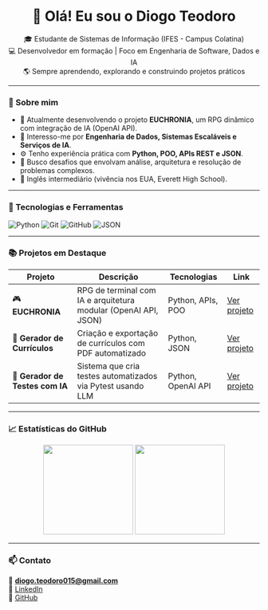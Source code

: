 <h1 align="center">👋 Olá! Eu sou o Diogo Teodoro</h1>

<p align="center">
  🎓 Estudante de Sistemas de Informação (IFES - Campus Colatina) <br>
  💻 Desenvolvedor em formação | Foco em Engenharia de Software, Dados e IA <br>
  🌎 Sempre aprendendo, explorando e construindo projetos práticos
</p>

---

### 🧠 Sobre mim
- 🔭 Atualmente desenvolvendo o projeto **EUCHRONIA**, um RPG dinâmico com integração de IA (OpenAI API).
- 🧩 Interesso-me por **Engenharia de Dados, Sistemas Escaláveis e Serviços de IA**.
- ⚙️ Tenho experiência prática com **Python, POO, APIs REST e JSON**.
- 🚀 Busco desafios que envolvam análise, arquitetura e resolução de problemas complexos.
- 💬 Inglês intermediário (vivência nos EUA, Everett High School).

---

### 🧰 Tecnologias e Ferramentas

![Python](https://img.shields.io/badge/Python-3776AB?style=for-the-badge&logo=python&logoColor=white)
![Git](https://img.shields.io/badge/Git-F05032?style=for-the-badge&logo=git&logoColor=white)
![GitHub](https://img.shields.io/badge/GitHub-181717?style=for-the-badge&logo=github)
![JSON](https://img.shields.io/badge/JSON-000000?style=for-the-badge&logo=json&logoColor=white)


---

### 📚 Projetos em Destaque

| Projeto | Descrição | Tecnologias | Link |
|----------|------------|--------------|------|
| 🎮 **EUCHRONIA** | RPG de terminal com IA e arquitetura modular (OpenAI API, JSON) | Python, APIs, POO | [Ver projeto](https://github.com/TheTekig/EUCHORNIA) |
| 🧾 **Gerador de Currículos** | Criação e exportação de currículos com PDF automatizado | Python, JSON | [Ver projeto](https://github.com/TheTekig/GeradorCurriculos) |
| 🧠 **Gerador de Testes com IA** | Sistema que cria testes automatizados via Pytest usando LLM | Python, OpenAI API | [Ver projeto](https://github.com/TheTekig/Gerador-de-Testes-com-IA) |

---

### 📈 Estatísticas do GitHub

<p align="center">
  <img height="180em" src="https://github-readme-stats.vercel.app/api?username=TheTekig&show_icons=true&theme=tokyonight" />
  <img height="180em" src="https://github-readme-stats.vercel.app/api/top-langs/?username=TheTekig&layout=compact&langs_count=8&theme=tokyonight" />
</p>

---

### 📫 Contato
📧 **diogo.teodoro015@gmail.com**  
🔗 [LinkedIn](https://www.linkedin.com/in/diogo-teodoro-dias-lamas-8099b6368)  
🐙 [GitHub](https://github.com/TheTekig)

